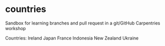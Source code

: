 # countries


Sandbox for learning branches and pull request in a git/GitHub Carpentries workshop

Countries: 
Ireland
Japan
France
Indonesia
New Zealand
Ukraine
